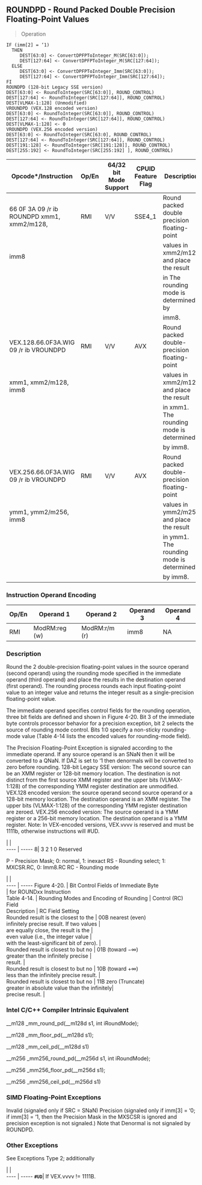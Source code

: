 ## ROUNDPD  -  Round Packed Double Precision Floating-Point Values

> Operation

``` slim
IF (imm[2] = ‘1)
  THEN
     DEST[63:0] <- ConvertDPFPToInteger_M(SRC[63:0]);
     DEST[127:64] <- ConvertDPFPToInteger_M(SRC[127:64]);
  ELSE
     DEST[63:0] <- ConvertDPFPToInteger_Imm(SRC[63:0]);
     DEST[127:64] <- ConvertDPFPToInteger_Imm(SRC[127:64]);
FI
ROUNDPD (128-bit Legacy SSE version)
DEST[63:0] <- RoundToInteger(SRC[63:0]], ROUND_CONTROL)
DEST[127:64] <- RoundToInteger(SRC[127:64]], ROUND_CONTROL)
DEST[VLMAX-1:128] (Unmodified)
VROUNDPD (VEX.128 encoded version)
DEST[63:0] <- RoundToInteger(SRC[63:0]], ROUND_CONTROL)
DEST[127:64] <- RoundToInteger(SRC[127:64]], ROUND_CONTROL)
DEST[VLMAX-1:128] <- 0
VROUNDPD (VEX.256 encoded version)
DEST[63:0] <- RoundToInteger(SRC[63:0], ROUND_CONTROL)
DEST[127:64] <- RoundToInteger(SRC[127:64]], ROUND_CONTROL)
DEST[191:128] <- RoundToInteger(SRC[191:128]], ROUND_CONTROL)
DEST[255:192] <- RoundToInteger(SRC[255:192] ], ROUND_CONTROL)

```

 Opcode\*/Instruction                       | Op/En| 64/32 bit Mode Support| CPUID Feature Flag| Description                                 
 ---  | --- | --- | --- | ---
 66 0F 3A 09 /r ib ROUNDPD xmm1, xmm2/m128,| RMI  | V/V                   | SSE4_1            | Round packed double precision floating-point
 imm8                                      |      |                       |                   | values in xmm2/m128 and place the result    
                                           |      |                       |                   | in The rounding mode is determined by       
                                           |      |                       |                   | imm8.                                       
 VEX.128.66.0F3A.WIG 09 /r ib VROUNDPD     | RMI  | V/V                   | AVX               | Round packed double-precision floating-point
 xmm1, xmm2/m128, imm8                     |      |                       |                   | values in xmm2/m128 and place the result    
                                           |      |                       |                   | in xmm1. The rounding mode is determined    
                                           |      |                       |                   | by imm8.                                    
 VEX.256.66.0F3A.WIG 09 /r ib VROUNDPD     | RMI  | V/V                   | AVX               | Round packed double-precision floating-point
 ymm1, ymm2/m256, imm8                     |      |                       |                   | values in ymm2/m256 and place the result    
                                           |      |                       |                   | in ymm1. The rounding mode is determined    
                                           |      |                       |                   | by imm8.                                    

### Instruction Operand Encoding
 Op/En| Operand 1    | Operand 2    | Operand 3| Operand 4
 ---  | --- | --- | --- | ---
 RMI  | ModRM:reg (w)| ModRM:r/m (r)| imm8     | NA       

### Description
Round the 2 double-precision floating-point values in the source operand (second
operand) using the rounding mode specified in the immediate operand (third operand)
and place the results in the destination operand (first operand). The rounding
process rounds each input floating-point value to an integer value and returns
the integer result as a single-precision floating-point value.

The immediate operand specifies control fields for the rounding operation, three
bit fields are defined and shown in Figure 4-20. Bit 3 of the immediate byte
controls processor behavior for a precision exception, bit 2 selects the source
of rounding mode control. Bits 1:0 specify a non-sticky rounding-mode value
(Table 4-14 lists the encoded values for rounding-mode field).

The Precision Floating-Point Exception is signaled according to the immediate
operand. If any source operand is an SNaN then it will be converted to a QNaN.
If DAZ is set to ‘1 then denormals will be converted to zero before rounding.
128-bit Legacy SSE version: The second source can be an XMM register or 128-bit
memory location. The destination is not distinct from the first source XMM register
and the upper bits (VLMAX-1:128) of the corresponding YMM register destination
are unmodified. VEX.128 encoded version: the source operand second source operand
or a 128-bit memory location. The destination operand is an XMM register. The
upper bits (VLMAX-1:128) of the corresponding YMM register destination are zeroed.
VEX.256 encoded version: The source operand is a YMM register or a 256-bit memory
location. The destination operand is a YMM register. Note: In VEX-encoded versions,
VEX.vvvv is reserved and must be 1111b, otherwise instructions will #UD.

   | |  
---- | -----
 8| 3 2 1 0
Reserved

P  -  Precision Mask; 0: normal, 1: inexact RS  -  Rounding select; 1: MXCSR.RC,
0: Imm8.RC RC  -  Rounding mode

   | |  
---- | -----
 Figure 4-20.                                 | Bit Control Fields of Immediate Byte   
                                              | for ROUNDxx Instruction                
 Table 4-14.                                  | Rounding Modes and Encoding of Rounding
                                              | Control (RC) Field                     
 Description                                  | RC Field Setting                       
 Rounded result is the closest to the         | 00B nearest (even)                     
 infinitely precise result. If two values     |                                        
 are equally close, the result is the         |                                        
 even value (i.e., the integer value          |                                        
 with the least-significant bit of zero).     |                                        
 Rounded result is closest to but no          | 01B (toward −∞)                        
 greater than the infinitely precise          |                                        
 result.                                      |                                        
 Rounded result is closest to but no          | 10B (toward +∞)                        
 less than the infinitely precise result.     |                                        
 Rounded result is closest to but no          | 11B zero (Truncate)                    
 greater in absolute value than the infinitely|                                        
 precise result.                              |                                        


### Intel C/C++ Compiler Intrinsic Equivalent
__m128 _mm_round_pd(__m128d s1, int iRoundMode);

__m128 _mm_floor_pd(__m128d s1);

__m128 _mm_ceil_pd(__m128d s1)

__m256 _mm256_round_pd(__m256d s1, int iRoundMode);

__m256 _mm256_floor_pd(__m256d s1);

__m256 _mm256_ceil_pd(__m256d s1)


### SIMD Floating-Point Exceptions
Invalid (signaled only if SRC = SNaN) Precision (signaled only if imm[3] = ‘0;
if imm[3] = ‘1, then the Precision Mask in the MXSCSR is ignored and precision
exception is not signaled.) Note that Denormal is not signaled by ROUNDPD.


### Other Exceptions
See Exceptions Type 2; additionally

   | |  
---- | -----
 **``#UD``**| If VEX.vvvv != 1111B.
